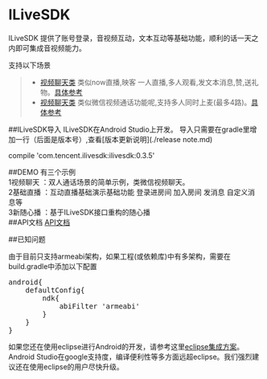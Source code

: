 # ILiveSDK
ILiveSDK 提供了账号登录，音视频互动，文本互动等基础功能，顺利的话一天之内即可集成音视频能力。

支持以下场景     
>* [视频聊天类](./ILVLiveManager.md)
     类似now直播,映客 一人直播,多人观看,发文本消息,赞,送礼物。[具体参考](./ILVLiveManager.md)
>* [视频聊天类](./ILVCallManager.md) 
     类似微信视频通话功能呢,支持多人同时上麦(最多4路)。[具体参考](./ILVCallManager.md)

##ILiveSDK导入
ILiveSDK在Android Studio上开发。
导入只需要在gradle里增加一行（后面是版本号）,查看[版本更新说明](./release note.md)

compile 'com.tencent.ilivesdk:ilivesdk:0.3.5'



            
##DEMO
有三个示例  <br />
1视频聊天 ：双人通话场景的简单示例，类微信视频聊天。    
2基础直播 ：互动直播基础演示基础功能 登录进房间 加入房间 发消息 自定义消息等     
3新随心播 ：基于ILiveSDK接口重构的随心播        
##API文档
[API文档](https://zhaoyang21cn.github.io/ilivesdk_help/android_help/)

##已知问题

由于目前只支持armeabi架构，如果工程(或依赖库)中有多架构，需要在build.gradle中添加以下配置
<pre>
android{
    defaultConfig{
        ndk{
            abiFilter 'armeabi'
        }
    }
}
</pre>

如果您还在使用eclipse进行Android的开发，请参考这里[eclipse集成方案](./eclipse_readme.md)。    
Android Studio在google支持度，编译便利性等多方面远超eclipse。我们强烈建议还在使用eclipse的用户尽快升级。



